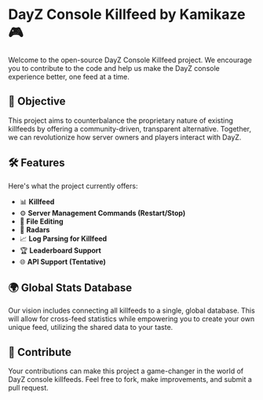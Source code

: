 # DayZ Console Killfeed by Kamikaze 🎮

Welcome to the open-source DayZ Console Killfeed project. We encourage you to contribute to the code and help us make the DayZ console experience better, one feed at a time.

## 🎯 Objective 

This project aims to counterbalance the proprietary nature of existing killfeeds by offering a community-driven, transparent alternative. Together, we can revolutionize how server owners and players interact with DayZ.

## 🛠️ Features 

Here's what the project currently offers:

- 📊 **Killfeed**
- ⚙️ **Server Management Commands (Restart/Stop)**
- 📝 **File Editing**
- 📡 **Radars**
- 📈 **Log Parsing for Killfeed**
- 🏆 **Leaderboard Support**
- 🌐 **API Support (Tentative)**

## 🌍 Global Stats Database

Our vision includes connecting all killfeeds to a single, global database. This will allow for cross-feed statistics while empowering you to create your own unique feed, utilizing the shared data to your taste.

## 🤝 Contribute

Your contributions can make this project a game-changer in the world of DayZ console killfeeds. Feel free to fork, make improvements, and submit a pull request.
